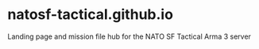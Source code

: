 # natosf-tactical.github.io
Landing page and mission file hub for the NATO SF Tactical Arma 3 server
